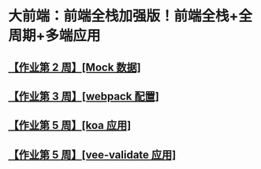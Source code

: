 # 大前端：前端全栈加强版！前端全栈+全周期+多端应用

## [【作业第 2 周】[Mock 数据]](https://github.com/TestBook-shj/homework/tree/master/lesson2)

## [【作业第 3 周】[webpack 配置]](https://github.com/TestBook-shj/homework/tree/master/lesson3)

## [【作业第 5 周】[koa 应用]](https://github.com/TestBook-shj/homework/tree/master/lesson5-1)

## [【作业第 5 周】[vee-validate 应用]](https://github.com/TestBook-shj/homework/tree/master/lesson5-3)
